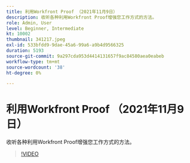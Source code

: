 ```yaml
---
title: 利用Workfront Proof （2021年11月9日）
description: 收听各种利用Workfront Proof增强您工作方式的方法。
role: Admin, User
level: Beginner, Intermediate
kt: 10002
thumbnail: 341217.jpeg
exl-id: 533bfdd9-9dae-45a6-99a6-a9b4d9566325
duration: 5193
source-git-commit: 9a297cda953d4414131657f9ac84580aea0eabeb
workflow-type: tm+mt
source-wordcount: '38'
ht-degree: 0%

---
```


# 利用Workfront Proof （2021年11月9日）

收听各种利用Workfront Proof增强您工作方式的方法。

>[!VIDEO](https://video.tv.adobe.com/v/341217/?quality=12&learn=on)
